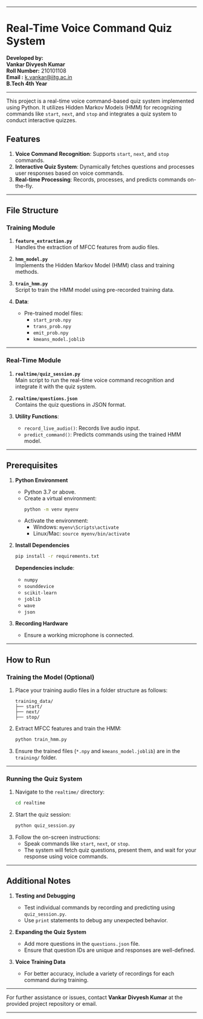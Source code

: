 
---

# Real-Time Voice Command Quiz System

**Developed by:**  
**Vankar Divyesh Kumar**  
**Roll Number:** 210101108  
**Email :** k.vankar@iitg.ac.in  
**B.Tech 4th Year**

---

This project is a real-time voice command-based quiz system implemented using Python. It utilizes Hidden Markov Models (HMM) for recognizing commands like `start`, `next`, and `stop` and integrates a quiz system to conduct interactive quizzes.

## Features
1. **Voice Command Recognition**: Supports `start`, `next`, and `stop` commands.
2. **Interactive Quiz System**: Dynamically fetches questions and processes user responses based on voice commands.
3. **Real-time Processing**: Records, processes, and predicts commands on-the-fly.

---

## File Structure

### Training Module
1. **`feature_extraction.py`**  
   Handles the extraction of MFCC features from audio files.

2. **`hmm_model.py`**  
   Implements the Hidden Markov Model (HMM) class and training methods.

3. **`train_hmm.py`**  
   Script to train the HMM model using pre-recorded training data.

4. **Data**:
   - Pre-trained model files:
     - `start_prob.npy`
     - `trans_prob.npy`
     - `emit_prob.npy`
     - `kmeans_model.joblib`

---

### Real-Time Module
1. **`realtime/quiz_session.py`**  
   Main script to run the real-time voice command recognition and integrate it with the quiz system.

2. **`realtime/questions.json`**  
   Contains the quiz questions in JSON format.

3. **Utility Functions**:  
   - `record_live_audio()`: Records live audio input.
   - `predict_command()`: Predicts commands using the trained HMM model.

---

## Prerequisites

1. **Python Environment**
   - Python 3.7 or above.
   - Create a virtual environment:  
     ```bash
     python -m venv myenv
     ```
   - Activate the environment:
     - Windows: `myenv\Scripts\activate`
     - Linux/Mac: `source myenv/bin/activate`

2. **Install Dependencies**
   ```bash
   pip install -r requirements.txt
   ```
   **Dependencies include**:
   - `numpy`
   - `sounddevice`
   - `scikit-learn`
   - `joblib`
   - `wave`
   - `json`

3. **Recording Hardware**
   - Ensure a working microphone is connected.

---

## How to Run

### Training the Model (Optional)
1. Place your training audio files in a folder structure as follows:
   ```
   training_data/
   ├── start/
   ├── next/
   ├── stop/
   ```
2. Extract MFCC features and train the HMM:
   ```bash
   python train_hmm.py
   ```
3. Ensure the trained files (`*.npy` and `kmeans_model.joblib`) are in the `training/` folder.

---

### Running the Quiz System
1. Navigate to the `realtime/` directory:
   ```bash
   cd realtime
   ```
2. Start the quiz session:
   ```bash
   python quiz_session.py
   ```
3. Follow the on-screen instructions:
   - Speak commands like `start`, `next`, or `stop`.
   - The system will fetch quiz questions, present them, and wait for your response using voice commands.

---

## Additional Notes

1. **Testing and Debugging**
   - Test individual commands by recording and predicting using `quiz_session.py`.
   - Use `print` statements to debug any unexpected behavior.

2. **Expanding the Quiz System**
   - Add more questions in the `questions.json` file.
   - Ensure that question IDs are unique and responses are well-defined.

3. **Voice Training Data**
   - For better accuracy, include a variety of recordings for each command during training.

---

For further assistance or issues, contact **Vankar Divyesh Kumar** at the provided project repository or email.

--- 
